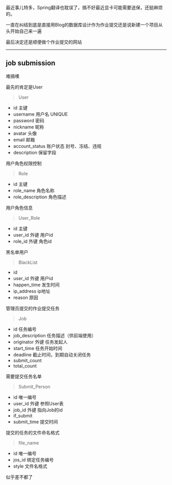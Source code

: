 最近事儿特多，Spring翻译也耽误了，搞不好最近显卡可能需要送保，还挺麻烦的。

一直在纠结到底是直接用Blog的数据库设计作为作业提交还是说新建一个项目从头开始自己来一遍

最后决定还是顺便做个作业提交的网站

---
## job submission

难搞噢

最先的肯定是User
> User
- id 主键
- username 用户名 UNIQUE
- password 密码
- nickname 昵称
- avatar 头像
- email 邮箱
- account_status 账户状态 封号、冻结、违规
- description 保留字段

用户角色权限控制
> Role
- id 主键
- role_name 角色名称
- role_description 角色描述

用户角色信息
> User_Role
- id 主键
- user_id 外键 用户id
- role_id 外键 角色id

黑名单用户
> BlackList
- id
- user_id 外键 用户id
- happen_time 发生时间
- ip_address ip地址
- reason 原因

管理员提交的作业提交任务
> Job
- id 任务编号
- job_description 任务描述（供前端使用）
- originator 外键 任务发起人
- start_time 任务开始时间
- deadline 截止时间，到期自动关闭任务
- submit_count
- total_count

需要提交任务名单
> Submit_Person
- id 唯一编号
- user_id 外键 参照User表
- job_id 外键 指向Job的id
- if_submit
- submit_time 提交时间

提交的任务的文件命名格式
> file_name
- id 唯一编号
- jos_id 绑定任务编号
- style 文件名格式

似乎差不都了